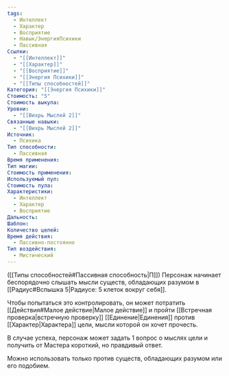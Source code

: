 ```yaml
---
tags:
  - Интеллект
  - Характер
  - Восприятие
  - Навык/ЭнергияПсихики
  - Пассивная
Ссылки:
  - "[[Интеллект]]"
  - "[[Характер]]"
  - "[[Восприятие]]"
  - "[[Энергия Психики]]"
  - "[[Типы способностей]]"
Категория: "[[Энергия Психики]]"
Стоимость: "5"
Стоимость выкупа: 
Уровни:
  - "[[Вихрь Мыслей 2]]"
Связанные навыки:
  - "[[Вихрь Мыслей 2]]"
Источник:
  - Психика
Тип способности:
  - Пассивная
Время применения: 
Тип магии: 
Стоимость применения: 
Используемый пул: 
Стоимость пула: 
Характеристики:
  - Интеллект
  - Характер
  - Восприятие
Дальность: 
Шаблон: 
Количество целей: 
Время действия:
  - Пассивно-постоянно
Тип воздействия:
  - Мистический
---
```

([[Типы способностей#Пассивная способность|П]]) Персонаж начинает беспорядочно слышать мысли существ, обладающих разумом в [[Радиус#Вспышка 5|Радиусе: 5 клеток вокруг себя]].

Чтобы попытаться это контролировать, он может потратить [[Действия#Малое действие|Малое действие]] и пройти [[Встречная проверка|встречную проверку]] [[Единение|Единения]] против [[Характер|Характера]] цели, мысли которой он хочет прочесть.

В случае успеха, персонаж может задать 1 вопрос о мыслях цели и получить от Мастера короткий, но правдивый ответ.

Можно использовать только против существ, обладающих разумом или его подобием. 